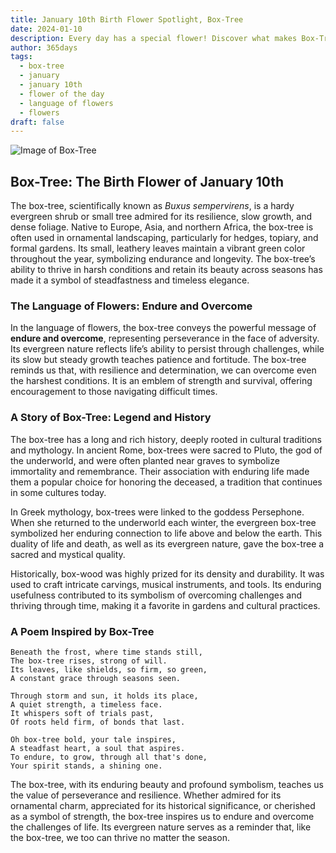 ```yaml
---
title: January 10th Birth Flower Spotlight, Box-Tree
date: 2024-01-10
description: Every day has a special flower! Discover what makes Box-Tree unique as today’s birth flower and its symbolic meaning.
author: 365days
tags:
  - box-tree
  - january
  - january 10th
  - flower of the day
  - language of flowers
  - flowers
draft: false
---
```


![Image of Box-Tree](https://cdn.pixabay.com/photo/2017/10/26/18/49/boxwood-2892034_640.jpg#center)


## Box-Tree: The Birth Flower of January 10th

The box-tree, scientifically known as _Buxus sempervirens_, is a hardy evergreen shrub or small tree admired for its resilience, slow growth, and dense foliage. Native to Europe, Asia, and northern Africa, the box-tree is often used in ornamental landscaping, particularly for hedges, topiary, and formal gardens. Its small, leathery leaves maintain a vibrant green color throughout the year, symbolizing endurance and longevity. The box-tree’s ability to thrive in harsh conditions and retain its beauty across seasons has made it a symbol of steadfastness and timeless elegance.

### The Language of Flowers: Endure and Overcome

In the language of flowers, the box-tree conveys the powerful message of **endure and overcome**, representing perseverance in the face of adversity. Its evergreen nature reflects life’s ability to persist through challenges, while its slow but steady growth teaches patience and fortitude. The box-tree reminds us that, with resilience and determination, we can overcome even the harshest conditions. It is an emblem of strength and survival, offering encouragement to those navigating difficult times.

### A Story of Box-Tree: Legend and History

The box-tree has a long and rich history, deeply rooted in cultural traditions and mythology. In ancient Rome, box-trees were sacred to Pluto, the god of the underworld, and were often planted near graves to symbolize immortality and remembrance. Their association with enduring life made them a popular choice for honoring the deceased, a tradition that continues in some cultures today.

In Greek mythology, box-trees were linked to the goddess Persephone. When she returned to the underworld each winter, the evergreen box-tree symbolized her enduring connection to life above and below the earth. This duality of life and death, as well as its evergreen nature, gave the box-tree a sacred and mystical quality.

Historically, box-wood was highly prized for its density and durability. It was used to craft intricate carvings, musical instruments, and tools. Its enduring usefulness contributed to its symbolism of overcoming challenges and thriving through time, making it a favorite in gardens and cultural practices.

### A Poem Inspired by Box-Tree

```
Beneath the frost, where time stands still,  
The box-tree rises, strong of will.  
Its leaves, like shields, so firm, so green,  
A constant grace through seasons seen.  

Through storm and sun, it holds its place,  
A quiet strength, a timeless face.  
It whispers soft of trials past,  
Of roots held firm, of bonds that last.  

Oh box-tree bold, your tale inspires,  
A steadfast heart, a soul that aspires.  
To endure, to grow, through all that's done,  
Your spirit stands, a shining one.  
```

The box-tree, with its enduring beauty and profound symbolism, teaches us the value of perseverance and resilience. Whether admired for its ornamental charm, appreciated for its historical significance, or cherished as a symbol of strength, the box-tree inspires us to endure and overcome the challenges of life. Its evergreen nature serves as a reminder that, like the box-tree, we too can thrive no matter the season.
